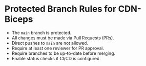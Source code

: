 # Protected Branch Rules for CDN-Biceps

- The `main` branch is protected.
- All changes must be made via Pull Requests (PRs).
- Direct pushes to `main` are not allowed.
- Require at least one reviewer for PR approval.
- Require branches to be up-to-date before merging.
- Enable status checks if CI/CD is configured.
